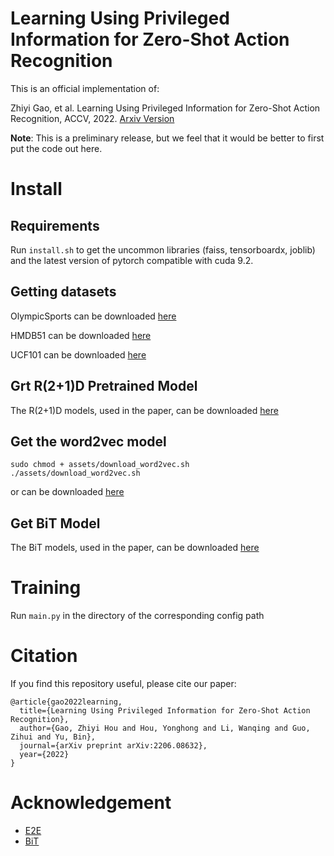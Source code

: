 # Learning Using Privileged Information for Zero-Shot Action Recognition
This is an official implementation of:

Zhiyi Gao, et al. Learning Using Privileged Information for Zero-Shot Action Recognition, ACCV, 2022. [Arxiv Version](https://arxiv.org/abs/2206.08632)

**Note**: This is a preliminary release, but we feel that it would be better to first put the code out here.
# Install
## Requirements

Run `install.sh` to get the uncommon libraries (faiss, tensorboardx, joblib) and the latest version of pytorch compatible with cuda 9.2.
## Getting datasets

OlympicSports can be downloaded [here](http://vision.stanford.edu/Datasets/OlympicSports/)

HMDB51 can be downloaded [here](https://serre-lab.clps.brown.edu/resource/hmdb-a-large-human-motion-database/#Downloads)

UCF101 can be downloaded [here](https://www.crcv.ucf.edu/research/data-sets/ucf101/)

## Grt R(2+1)D Pretrained Model

The R(2+1)D models, used in the paper, can be downloaded [here](https://drive.google.com/drive/folders/1mXybSSZk5FtLzf5Vc5KX6WbhtPeXXzeI?usp=sharing)

## Get the word2vec model

```
sudo chmod + assets/download_word2vec.sh
./assets/download_word2vec.sh
```
or can be downloaded [here](https://drive.google.com/drive/folders/1YIm6zIMBU7dP40nDSimurZVXNpfcRrUw?usp=sharing)
## Get BiT Model

The BiT models, used in the paper, can be downloaded [here](https://drive.google.com/drive/folders/1u50fVwWnT-fAg983TGXJ2XxEfmc9QRPE?usp=sharing)

# Training

Run `main.py` in the directory of the corresponding config path

# Citation
If you find this repository useful, please cite our paper:

```
@article{gao2022learning,
  title={Learning Using Privileged Information for Zero-Shot Action Recognition},
  author={Gao, Zhiyi Hou and Hou, Yonghong and Li, Wanqing and Guo, Zihui and Yu, Bin},
  journal={arXiv preprint arXiv:2206.08632},
  year={2022}
}
```
# Acknowledgement
- [E2E](https://github.com/bbrattoli/ZeroShotVideoClassification)
- [BiT](https://github.com/google-research/big_transfer)
